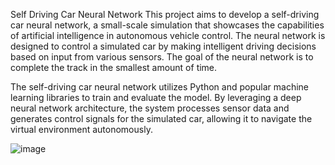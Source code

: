 Self Driving Car Neural Network
This project aims to develop a self-driving car neural network, a small-scale simulation that showcases the capabilities of artificial intelligence in autonomous vehicle control. 
The neural network is designed to control a simulated car by making intelligent driving decisions based on input from various sensors. The goal of the neural network is to complete the
track in the smallest amount of time.

The self-driving car neural network utilizes Python and popular machine learning libraries to train and evaluate the model. By leveraging a deep neural network architecture, 
the system processes sensor data and generates control signals for the simulated car, allowing it to navigate the virtual environment autonomously.

![image](https://github.com/SaarSaar223/Self_Driving_Car_Neural_Network/assets/92472323/655a025f-cf31-4b29-9a80-164c4f4eb130)

